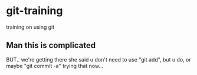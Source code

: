# git-training

training on using git

## Man this is complicated

BUT.. we're getting there
she said u don't need to use "git add", but u do, or maybe "git commit -a"
trying that now...
